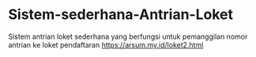 # Sistem-sederhana-Antrian-Loket
Sistem antrian loket sederhana yang berfungsi untuk pemanggilan nomor antrian ke loket pendaftaran
https://arsum.my.id/loket2.html
